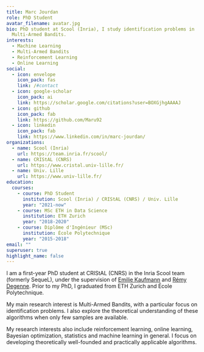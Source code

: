 ```yaml
---
title: Marc Jourdan
role: PhD Student
avatar_filename: avatar.jpg
bio: PhD student at Scool (Inria), I study identification problems in
  Multi-Armed Bandits.
interests:
  - Machine Learning
  - Multi-Armed Bandits
  - Reinforcement Learning
  - Online Learning
social:
  - icon: envelope
    icon_pack: fas
    link: /#contact
  - icon: google-scholar
    icon_pack: ai
    link: https://scholar.google.com/citations?user=BOXGjhgAAAAJ
  - icon: github
    icon_pack: fab
    link: https://github.com/Maru92
  - icon: linkedin
    icon_pack: fab
    link: https://www.linkedin.com/in/marc-jourdan/
organizations:
  - name: Scool (Inria)
    url: https://team.inria.fr/scool/
  - name: CRIStAL (CNRS)
    url: https://www.cristal.univ-lille.fr/
  - name: Univ. Lille
    url: https://www.univ-lille.fr/
education:
  courses:
    - course: PhD Student
      institution: Scool (Inria) / CRIStAL (CNRS) / Univ. Lille
      year: "2021-now"
    - course: MSc ETH in Data Science
      institution: ETH Zurich
      year: "2018-2020"
    - course: Diplôme d'Ingénieur (MSc)
      institution: École Polytechnique
      year: "2015-2018"
email: ""
superuser: true
highlight_name: false
---
```

I am a first-year PhD student at CRIStAL (CNRS) in the Inria Scool team (formerly SequeL), under the supervision of [Emilie Kaufmann](https://emiliekaufmann.github.io/) and [Rémy Degenne](https://remydegenne.github.io/). Prior to my PhD, I graduated from ETH Zurich and École Polytechnique.

My main research interest is Multi-Armed Bandits, with a particular focus on identification problems. I also explore the theoretical understanding of these algorithms when only few samples are available.

My research interests also include reinforcement learning, online learning, Bayesian optimization, statistics and machine learning in general. I focus on developing theoretically well-founded and practically applicable algorithms.
